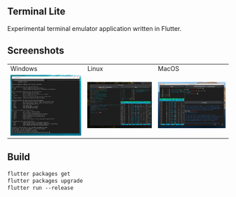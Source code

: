 ## Terminal Lite

Experimental terminal emulator application written in Flutter.

## Screenshots

<table>
  </tr>
    <td>
       Windows
    </td>
    <td>
       Linux
    </td>
    <td>
        MacOS
    </td>
  </tr>
  <tr>
    <td>
		<img width="300px" src="https://raw.githubusercontent.com/TerminalStudio/lite/master/media/demo-windows.png">
    </td>
    <td>
       <img width="300px" src="https://raw.githubusercontent.com/TerminalStudio/lite/master/media/demo-linux.png">
    </td>
    <td>
       <img width="300px" src="https://raw.githubusercontent.com/TerminalStudio/lite/master/media/demo-macos.png">
    </td>
  <tr>
</table>

## Build

```
flutter packages get
flutter packages upgrade
flutter run --release
```